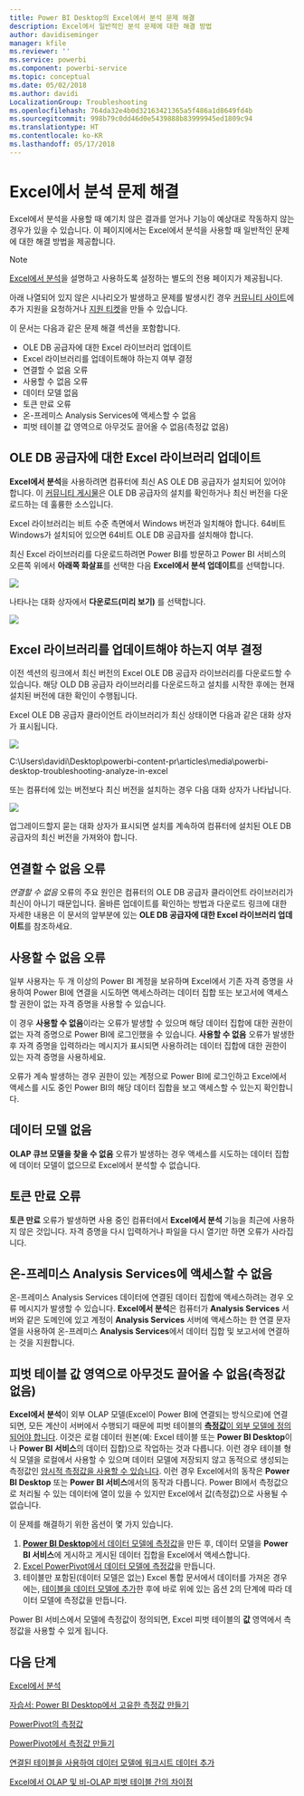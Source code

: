 ```yaml
---
title: Power BI Desktop의 Excel에서 분석 문제 해결
description: Excel에서 일반적인 분석 문제에 대한 해결 방법
author: davidiseminger
manager: kfile
ms.reviewer: ''
ms.service: powerbi
ms.component: powerbi-service
ms.topic: conceptual
ms.date: 05/02/2018
ms.author: davidi
LocalizationGroup: Troubleshooting
ms.openlocfilehash: 764da32e4b0d32163421365a5f486a1d8649fd4b
ms.sourcegitcommit: 998b79c0dd46d0e5439888b83999945ed1809c94
ms.translationtype: HT
ms.contentlocale: ko-KR
ms.lasthandoff: 05/17/2018
---
```

# <a name="troubleshooting-analyze-in-excel"></a>Excel에서 분석 문제 해결
Excel에서 분석을 사용할 때 예기치 않은 결과를 얻거나 기능이 예상대로 작동하지 않는 경우가 있을 수 있습니다. 이 페이지에서는 Excel에서 분석을 사용할 때 일반적인 문제에 대한 해결 방법을 제공합니다.

> [!NOTE]
> [Excel에서 분석](service-analyze-in-excel.md)을 설명하고 사용하도록 설정하는 별도의 전용 페이지가 제공됩니다.
> 
> 아래 나열되어 있지 않은 시나리오가 발생하고 문제를 발생시킨 경우 [커뮤니티 사이트](http://community.powerbi.com/)에 추가 지원을 요청하거나 [지원 티켓](https://powerbi.microsoft.com/support/)을 만들 수 있습니다.
> 
> 

이 문서는 다음과 같은 문제 해결 섹션을 포함합니다.

* OLE DB 공급자에 대한 Excel 라이브러리 업데이트
* Excel 라이브러리를 업데이트해야 하는지 여부 결정
* 연결할 수 없음 오류
* 사용할 수 없음 오류
* 데이터 모델 없음
* 토큰 만료 오류
* 온-프레미스 Analysis Services에 액세스할 수 없음
* 피벗 테이블 값 영역으로 아무것도 끌어올 수 없음(측정값 없음)

## <a name="update-excel-libraries-for-the-ole-db-provider"></a>OLE DB 공급자에 대한 Excel 라이브러리 업데이트
**Excel에서 분석**을 사용하려면 컴퓨터에 최신 AS OLE DB 공급자가 설치되어 있어야 합니다. 이 [커뮤니티 게시물](http://community.powerbi.com/t5/Service/Analyze-in-Excel-Initialization-of-the-data-source-failed/m-p/30837#M8081)은 OLE DB 공급자의 설치를 확인하거나 최신 버전을 다운로드하는 데 훌륭한 소스입니다.

Excel 라이브러리는 비트 수준 측면에서 Windows 버전과 일치해야 합니다. 64비트 Windows가 설치되어 있으면 64비트 OLE DB 공급자를 설치해야 합니다.

최신 Excel 라이브러리를 다운로드하려면 Power BI를 방문하고 Power BI 서비스의 오른쪽 위에서 **아래쪽 화살표**를 선택한 다음 **Excel에서 분석 업데이트**를 선택합니다.

![](media/desktop-troubleshooting-analyze-in-excel/tshoot-analyze-excel_1.png)

나타나는 대화 상자에서 **다운로드(미리 보기)** 를 선택합니다.

![](media/desktop-troubleshooting-analyze-in-excel/tshoot-analyze-excel_2.png)

## <a name="determining-whether-you-need-to-update-your-excel-libraries"></a>Excel 라이브러리를 업데이트해야 하는지 여부 결정
이전 섹션의 링크에서 최신 버전의 Excel OLE DB 공급자 라이브러리를 다운로드할 수 있습니다. 해당 OLD DB 공급자 라이브러리를 다운로드하고 설치를 시작한 후에는 현재 설치된 버전에 대한 확인이 수행됩니다.

Excel OLE DB 공급자 클라이언트 라이브러리가 최신 상태이면 다음과 같은 대화 상자가 표시됩니다.

![](media/desktop-troubleshooting-analyze-in-excel/troubleshoot-analyze-excel_3.png)

C:\Users\davidi\Desktop\powerbi-content-pr\articles\media\powerbi-desktop-troubleshooting-analyze-in-excel

또는 컴퓨터에 있는 버전보다 최신 버전을 설치하는 경우 다음 대화 상자가 나타납니다.

![](media/desktop-troubleshooting-analyze-in-excel/troubleshoot-analyze-excel_2.png)

업그레이드할지 묻는 대화 상자가 표시되면 설치를 계속하여 컴퓨터에 설치된 OLE DB 공급자의 최신 버전을 가져와야 합니다.

## <a name="connection-cannot-be-made-error"></a>연결할 수 없음 오류
*연결할 수 없음* 오류의 주요 원인은 컴퓨터의 OLE DB 공급자 클라이언트 라이브러리가 최신이 아니기 때문입니다. 올바른 업데이트를 확인하는 방법과 다운로드 링크에 대한 자세한 내용은 이 문서의 앞부분에 있는 **OLE DB 공급자에 대한 Excel 라이브러리 업데이트**를 참조하세요.

## <a name="forbidden-error"></a>사용할 수 없음 오류
일부 사용자는 두 개 이상의 Power BI 계정을 보유하며 Excel에서 기존 자격 증명을 사용하여 Power BI에 연결을 시도하면 액세스하려는 데이터 집합 또는 보고서에 액세스할 권한이 없는 자격 증명을 사용할 수 있습니다.

이 경우 **사용할 수 없음**이라는 오류가 발생할 수 있으며 해당 데이터 집합에 대한 권한이 없는 자격 증명으로 Power BI에 로그인했을 수 있습니다. **사용할 수 없음** 오류가 발생한 후 자격 증명을 입력하라는 메시지가 표시되면 사용하려는 데이터 집합에 대한 권한이 있는 자격 증명을 사용하세요.

오류가 계속 발생하는 경우 권한이 있는 계정으로 Power BI에 로그인하고 Excel에서 액세스를 시도 중인 Power BI의 해당 데이터 집합을 보고 액세스할 수 있는지 확인합니다.

## <a name="no-data-models"></a>데이터 모델 없음
**OLAP 큐브 모델을 찾을 수 없음** 오류가 발생하는 경우 액세스를 시도하는 데이터 집합에 데이터 모델이 없으므로 Excel에서 분석할 수 없습니다.

## <a name="token-expired-error"></a>토큰 만료 오류
**토큰 만료** 오류가 발생하면 사용 중인 컴퓨터에서 **Excel에서 분석** 기능을 최근에 사용하지 않은 것입니다. 자격 증명을 다시 입력하거나 파일을 다시 열기만 하면 오류가 사라집니다.

## <a name="unable-to-access-on-premises-analysis-services"></a>온-프레미스 Analysis Services에 액세스할 수 없음
온-프레미스 Analysis Services 데이터에 연결된 데이터 집합에 액세스하려는 경우 오류 메시지가 발생할 수 있습니다. **Excel에서 분석**은 컴퓨터가 **Analysis Services** 서버와 같은 도메인에 있고 계정이 **Analysis Services** 서버에 액세스하는 한 연결 문자열을 사용하여 온-프레미스 **Analysis Services**에서 데이터 집합 및 보고서에 연결하는 것을 지원합니다.

## <a name="cant-drag-anything-to-the-pivottable-values-area-no-measures"></a>피벗 테이블 값 영역으로 아무것도 끌어올 수 없음(측정값 없음)
**Excel에서 분석**이 외부 OLAP 모델(Excel이 Power BI에 연결되는 방식으로)에 연결되면, 모든 계산이 서버에서 수행되기 때문에 피벗 테이블의 [**측정값**이 외부 모델에 정의되어야 합니다](https://support.microsoft.com/kb/234700). 이것은 로컬 데이터 원본(예: Excel 테이블 또는 **Power BI Desktop**이나 **Power BI 서비스**의 데이터 집합)으로 작업하는 것과 다릅니다. 이런 경우 테이블 형식 모델을 로컬에서 사용할 수 있으며 데이터 모델에 저장되지 않고 동적으로 생성되는 측정값인 [암시적 측정값을 사용할 수 있습니다](https://msdn.microsoft.com/library/gg399077.aspx). 이런 경우 Excel에서의 동작은 **Power BI Desktop** 또는 **Power BI 서비스**에서의 동작과 다릅니다. Power BI에서 측정값으로 처리될 수 있는 데이터에 열이 있을 수 있지만 Excel에서 값(측정값)으로 사용될 수 없습니다.

이 문제를 해결하기 위한 옵션이 몇 가지 있습니다.

1. [**Power BI Desktop**에서 데이터 모델에 측정값](desktop-tutorial-create-measures.md)을 만든 후, 데이터 모델을 **Power BI 서비스**에 게시하고 게시된 데이터 집합을 Excel에서 액세스합니다.
2. [Excel PowerPivot에서 데이터 모델에 측정값](https://support.office.com/article/Create-a-Measure-in-Power-Pivot-d3cc1495-b4e5-48e7-ba98-163022a71198)을 만듭니다.
3. 테이블만 포함된(데이터 모델은 없는) Excel 통합 문서에서 데이터를 가져온 경우에는, [테이블을 데이터 모델에 추가](https://support.office.com/article/Add-worksheet-data-to-a-Data-Model-using-a-linked-table-d3665fc3-99b0-479d-ba09-a37640f5be42)한 후에 바로 위에 있는 옵션 2의 단계에 따라 데이터 모델에 측정값을 만듭니다.

Power BI 서비스에서 모델에 측정값이 정의되면, Excel 피벗 테이블의 **값** 영역에서 측정값을 사용할 수 있게 됩니다.

## <a name="next-steps"></a>다음 단계
[Excel에서 분석](service-analyze-in-excel.md)

[자습서: Power BI Desktop에서 고유한 측정값 만들기](desktop-tutorial-create-measures.md)

[PowerPivot의 측정값](https://msdn.microsoft.com/library/gg399077.aspx)

[PowerPivot에서 측정값 만들기](https://support.office.com/article/Create-a-Measure-in-Power-Pivot-d3cc1495-b4e5-48e7-ba98-163022a71198)

[연결된 테이블을 사용하여 데이터 모델에 워크시트 데이터 추가](https://support.office.com/article/Add-worksheet-data-to-a-Data-Model-using-a-linked-table-d3665fc3-99b0-479d-ba09-a37640f5be42)

[Excel에서 OLAP 및 비-OLAP 피벗 테이블 간의 차이점](https://support.microsoft.com/kb/234700)

